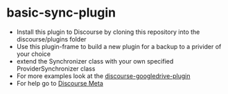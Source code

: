 # basic-sync-plugin

- Install this plugin to Discourse by cloning this repository into the discourse/plugins folder
- Use this plugin-frame to build a new plugin for a backup to a privider of your choice
- extend the Synchronizer class with your own specified ProviderSynchronizer class
- For more examples look at the [discourse-googledrive-plugin](https://github.com/berlindiamonds/discourse-googledrive-backup)
- For help go to [Discourse Meta](https://meta.discourse.org/t/rails-girls-summer-of-code-2017-backup-providers)